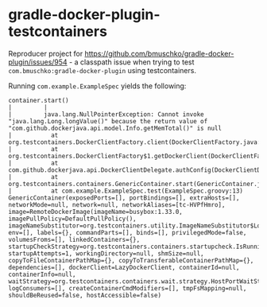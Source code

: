 # gradle-docker-plugin-testcontainers

Reproducer project for https://github.com/bmuschko/gradle-docker-plugin/issues/954 - a classpath issue when trying to test `com.bmuschko:gradle-docker-plugin` using testcontainers.

Running `com.example.ExampleSpec` yields the following:

```Condition failed with Exception:
container.start()
|         |
|         java.lang.NullPointerException: Cannot invoke "java.lang.Long.longValue()" because the return value of "com.github.dockerjava.api.model.Info.getMemTotal()" is null
|         	at org.testcontainers.DockerClientFactory.client(DockerClientFactory.java:199)
|         	at org.testcontainers.DockerClientFactory$1.getDockerClient(DockerClientFactory.java:90)
|         	at com.github.dockerjava.api.DockerClientDelegate.authConfig(DockerClientDelegate.java:108)
|         	at org.testcontainers.containers.GenericContainer.start(GenericContainer.java:325)
|         	at com.example.ExampleSpec.test(ExampleSpec.groovy:13)
GenericContainer(exposedPorts=[], portBindings=[], extraHosts=[], networkMode=null, network=null, networkAliases=[tc-HVPfHmro], image=RemoteDockerImage(imageName=busybox:1.33.0, imagePullPolicy=DefaultPullPolicy(), imageNameSubstitutor=org.testcontainers.utility.ImageNameSubstitutor$LogWrappedImageNameSubstitutor@16bbdc4b), env=[], labels={}, commandParts=[], binds=[], privilegedMode=false, volumesFroms=[], linkedContainers={}, startupCheckStrategy=org.testcontainers.containers.startupcheck.IsRunningStartupCheckStrategy@798811f0, startupAttempts=1, workingDirectory=null, shmSize=null, copyToFileContainerPathMap={}, copyToTransferableContainerPathMap={}, dependencies=[], dockerClient=LazyDockerClient, containerId=null, containerInfo=null, waitStrategy=org.testcontainers.containers.wait.strategy.HostPortWaitStrategy@3119c30e, logConsumers=[], createContainerCmdModifiers=[], tmpFsMapping=null, shouldBeReused=false, hostAccessible=false)
```
